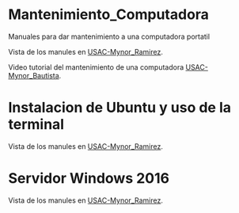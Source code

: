 # Mantenimiento_Computadora
Manuales para dar mantenimiento a una computadora portatil

Vista de los manules en [USAC-Mynor_Ramirez](https://myantoniob.github.io/Mantenimiento_Computadora/).

Video tutorial del mantenimiento de una computadora [USAC- Mynor_Bautista](https://drive.google.com/file/d/1BNz9RRLw32phJiIs784kv3-ZFC6iJbrn/view?usp=sharing).

# Instalacion de Ubuntu y uso de la terminal

Vista de los manules en [USAC-Mynor_Ramirez](https://myantoniob.github.io/Mantenimiento_Computadora/index2.html).

# Servidor Windows 2016 

Vista de los manules en [USAC-Mynor_Ramirez](https://github.com/myantoniob/Mantenimiento_Computadora/blob/main/index3.html).

